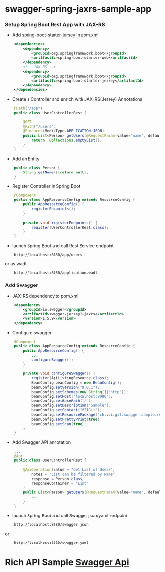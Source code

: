 # swagger-spring-jaxrs-sample-app


### Setup Spring Boot Rest App with JAX-RS

* Add spring-boot-starter-jersey in pom.xml

```xml
	<dependencies>
		<dependency>
			<groupId>org.springframework.boot</groupId>
			<artifactId>spring-boot-starter-web</artifactId>
		</dependency>
		<!-- JAX-RS --> 
		<dependency>
			<groupId>org.springframework.boot</groupId>
			<artifactId>spring-boot-starter-jersey</artifactId>
		</dependency>
	</dependencies>
```

* Create a Controller and enrich with JAX-RS(Jersey) Annotations

```java
	@Path("/app")
	public class UserControllerRest {
	
		@GET
		@Path("/users")
		@Produces(MediaType.APPLICATION_JSON)
	    public List<Person> getUsers(@RequestParam(value="name", defaultValue="World") String name) {
        	return  Collections.emptyList(); 
    	}
	}
```

* Add an Entity

```java
	public class Person {
		String getName(){return null};
	}
```

* Register Controller in Spring Boot

```java
	@Component
	public class AppResourceConfig extends ResourceConfig {
    	public AppResourceConfig() {
        	registerEndpoints();
	    }
	
    	private void registerEndpoints() {
    		register(UserControllerRest.class);
	    }
    }
```

* launch Spring Boot and call Rest Service endpoint

```
	http://localhost:8080/app/users
```
or as wadl

```
	http://localhost:8080/application.wadl
```


### Add Swagger 

* JAX-RS dependency to pom.xml  

```xml
	<dependency>
		<groupId>io.swagger</groupId>
		<artifactId>swagger-jersey2-jaxrs</artifactId>
		<version>1.5.9</version>
	</dependency>
```

* Configure swagger

```java
	@Component
	public class AppResourceConfig extends ResourceConfig {
    	public AppResourceConfig() {
        	...
        	configureSwagger();
    	}
	
    	private void configureSwagger() {
        	register(ApiListingResource.class);
        	BeanConfig beanConfig = new BeanConfig();
        	beanConfig.setVersion("0.0.1");
        	beanConfig.setSchemes(new String[]{"http"});
        	beanConfig.setHost("localhost:8080");
        	beanConfig.setBasePath("/");
        	beanConfig.setDescription("Sample");
        	beanConfig.setContact("VIIGit");
        	beanConfig.setResourcePackage("ch.vii.git.swagger.sample.rest");
        	beanConfig.setPrettyPrint(true);
        	beanConfig.setScan(true);
    	}
	}
```

* Add Swagger API annotation

```java
	...
	@Api
	public class UserControllerRest {
		...
		@ApiOperation(value = "Get List of Users",
			notes = "List can be filtered by Name",
			response = Person.class,
    		responseContainer = "List"
    	)
    	public List<Person> getUsers(@RequestParam(value="name", defaultValue="World") String name) {
    		...
    	}
	}
```
	
* launch Spring Boot and call Swagger json/yaml endpoint

```
	http://localhost:8080/swagger.json
```
or 
```
	http://localhost:8080/swagger.yaml
```

# Rich API Sample [Swagger Api][]

[Swagger Api]: https://github.com/swagger-api/swagger-core/wiki/Annotations